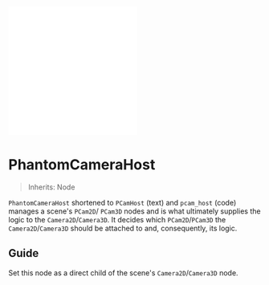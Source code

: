 <img src="../assets/icons/phantom-camera-host.svg" height="256" width="256"/>

# PhantomCameraHost
> Inherits: Node

`PhantomCameraHost` shortened to `PCamHost` (text) and `pcam_host` (code) manages a scene's `PCam2D`/ `PCam3D` nodes and is what ultimately supplies the logic to the `Camera2D`/`Camera3D`. It decides which `PCam2D`/`PCam3D` the `Camera2D`/`Camera3D` should be attached to and, consequently, its logic.

## Guide
Set this node as a direct child of the scene's `Camera2D`/`Camera3D` node.
